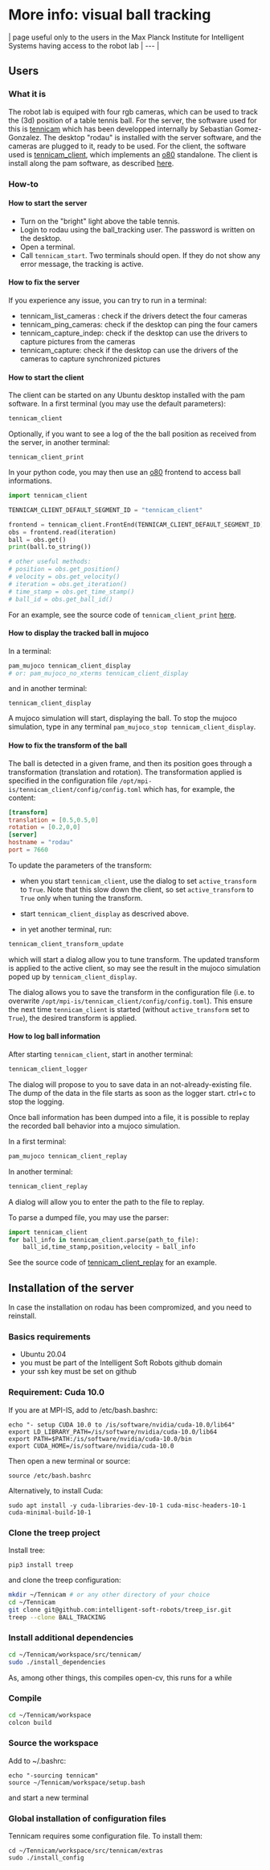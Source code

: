 # More info: visual ball tracking

| page useful only  to the users in the Max Planck Institute for Intelligent Systems having access to the robot lab | --- |


## Users

### What it is

The robot lab is equiped with four rgb cameras, which can be used to track the (3d) position of a table tennis ball.
For the server, the software used for this is [tennicam](https://github.com/intelligent-soft-robots/tennicam) which has been developped internally by Sebastian Gomez-Gonzalez.
The desktop "rodau" is installed with the server software, and the cameras are plugged to it, ready to be used.
For the client, the software used is [tennicam_client](https://github.com/intelligent-soft-robots/tennicam_client),
which implements an [o80](http://people.tuebingen.mpg.de/mpi-is-software/o80/docs/o80/index.html) standalone. The client is install along the pam software, as described [here](https://intelligent-soft-robots.github.io/pam_documentation/A1_overview_and_installation.html). 

### How-to

#### How to start the server

- Turn on the "bright" light above the table tennis. 
- Login to rodau using the ball_tracking user. The password is written on the desktop.
- Open a terminal.
- Call ```tennicam_start```. Two terminals should open. If they do not show any error message, the tracking is active.

#### How to fix the server

If you experience any issue, you can try to run in a terminal:

- tennicam_list_cameras : check if the drivers detect the four cameras
- tennicam_ping_cameras: check if the desktop can ping the four camers
- tennicam_capture_indep: check if the desktop can use the drivers to capture pictures from the cameras
- tennicam_capture: check if the desktop can use the drivers of the cameras to capture synchronized pictures

#### How to start the client

The client can be started on any Ubuntu desktop installed with the pam software.
In a first terminal (you may use the default parameters):

```bash
tennicam_client
```

Optionally, if you want to see a log of the the ball position as received from the server,
in another terminal:

```
tennicam_client_print
```

In your python code, you may then use an [o80](http://people.tuebingen.mpg.de/mpi-is-software/o80/docs/o80/index.html) frontend
to access ball informations.

```python
import tennicam_client

TENNICAM_CLIENT_DEFAULT_SEGMENT_ID = "tennicam_client"

frontend = tennicam_client.FrontEnd(TENNICAM_CLIENT_DEFAULT_SEGMENT_ID)
obs = frontend.read(iteration)
ball = obs.get()
print(ball.to_string())

# other useful methods:
# position = obs.get_position()
# velocity = obs.get_velocity()
# iteration = obs.get_iteration()
# time_stamp = obs.get_time_stamp()
# ball_id = obs.get_ball_id()

```

For an example, see the source code of ```tennicam_client_print``` [here](https://github.com/intelligent-soft-robots/tennicam_client/blob/master/bin/tennicam_client_print).


#### How to display the tracked ball in mujoco

In a terminal:

```bash
pam_mujoco tennicam_client_display
# or: pam_mujoco_no_xterms tennicam_client_display
```

and in another terminal:

```
tennicam_client_display
```

A mujoco simulation will start, displaying the ball.
To stop the mujoco simulation, type in any terminal ```pam_mujoco_stop tennicam_client_display```.

#### How to fix the transform of the ball

The ball is detected in a given frame, and then its position goes through a transformation (translation and rotation).
The transformation applied is specified in the configuration file ```/opt/mpi-is/tennicam_client/config/config.toml```
which has, for example, the content:

```toml
[transform]
translation = [0.5,0.5,0]
rotation = [0.2,0,0]
[server]
hostname = "rodau"
port = 7660
```

To update the parameters of the transform:

- when you start ```tennicam_client```, use the dialog to set ```active_transform``` to ```True```.
Note that this slow down the client, so set ```active_transform``` to ```True``` only when tuning the transform.

- start ```tennicam_client_display``` as descrived above.

- in yet another terminal, run:

```bash
tennicam_client_transform_update
```

which will start a dialog allow you to tune transform. The updated transform is applied to the active client, so
may see the result in the mujoco simulation poped up by ```tennicam_client_display```.

The dialog allows you to save the transform in the configuration file (i.e. to overwrite ```/opt/mpi-is/tennicam_client/config/config.toml```).
This ensure the next time ```tennicam_client``` is started (without ```active_transform``` set to ```True```), the desired transform is applied. 

#### How to log ball information

After starting ```tennicam_client```, start in another terminal:

```bash
tennicam_client_logger
```
The dialog will propose to you to save data in an not-already-existing file. 
The dump of the data in the file starts as soon as the logger start.
ctrl+c to stop the logging.

Once ball information has been dumped into a file, it is possible to replay the recorded ball behavior into a mujoco simulation.

In a first terminal:

```bash
pam_mujoco tennicam_client_replay
```

In another terminal:

```bash
tennicam_client_replay
```

A dialog will allow you to enter the path to the file to replay.

To parse a dumped file, you may use the parser:

```python
import tennicam_client
for ball_info in tennicam_client.parse(path_to_file):
    ball_id,time_stamp,position,velocity = ball_info 
```

See the source code of [tennicam_client_replay](https://github.com/intelligent-soft-robots/tennicam_client/blob/master/bin/tennicam_client_replay.py) for an example.


## Installation of the server

In case the installation on rodau has been compromized, and you need to reinstall.

### Basics requirements

- Ubuntu 20.04
- you must be part of the Intelligent Soft Robots github domain
- your ssh key must be set on github

### Requirement: Cuda 10.0

If you are at MPI-IS, add to /etc/bash.bashrc:

```
echo "- setup CUDA 10.0 to /is/software/nvidia/cuda-10.0/lib64"
export LD_LIBRARY_PATH=/is/software/nvidia/cuda-10.0/lib64
export PATH=$PATH:/is/software/nvidia/cuda-10.0/bin
export CUDA_HOME=/is/software/nvidia/cuda-10.0
```

Then open a new terminal or source:

```
source /etc/bash.bashrc
```

Alternatively, to install Cuda:

```
sudo apt install -y cuda-libraries-dev-10-1 cuda-misc-headers-10-1 cuda-minimal-build-10-1
```

### Clone the treep project

Install tree:

```
pip3 install treep
```

and clone the treep configuration:

```bash
mkdir ~/Tennicam # or any other directory of your choice
cd ~/Tennicam
git clone git@github.com:intelligent-soft-robots/treep_isr.git
treep --clone BALL_TRACKING
```

### Install additional dependencies

```bash
cd ~/Tennicam/workspace/src/tennicam/
sudo ./install_dependencies
```

As, among other things, this compiles open-cv, this runs for a while

### Compile

```bash
cd ~/Tennicam/workspace
colcon build
```

### Source the workspace

Add to ~/.bashrc:

```
echo "-sourcing tennicam"
source ~/Tennicam/workspace/setup.bash
```

and start a new terminal

### Global installation of configuration files

Tennicam requires some configuration file. To install them:

```
cd ~/Tennicam/workspace/src/tennicam/extras
sudo ./install_config
```


